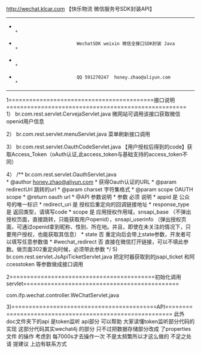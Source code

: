 

http://wechat.klcar.com  【快乐物流 微信服务号SDK封装API】



******************************************************************************************************
*                                                                                                    *
*                            WechatSDK weixin 微信全接口SDK封装 Java                                 *
*                                                                                                    *
*                            QQ 591270247  honey.zhao@aliyun.com                                     *
******************************************************************************************************   

1==========================================接口说明====================================================
1）         br.com.rest.servlet.CervejaServlet.java       微网站可调用该接口获取微信openid用户信息

2）         br.com.rest.servlet.menuServlet.java          菜单刷新接口调用

3）         br.com.rest.servlet.OauthCodeServlet.java     【用户授权后得到的code】获取Access_Token（oAuth认证,此access_token与基础支持的access_token不同）

4）         /** br.com.rest.servlet.OauthServlet.java  
			 * @author honey.zhao@aliyun.com
			 * 获得Oauth认证的URL
			 * @param redirectUrl	跳转的url
			 * @param charset	字符集格式
			 * @param scope	OAUTH scope
			 * @return oauth url
			 * @API 参数说明
			 * 		参数	必须	说明
			 * 		appid	是	公众号的唯一标识
			 * 		redirect_uri	是	授权后重定向的回调链接地址
			 * 		response_type	是	返回类型，请填写code
			 * 		scope	是	应用授权作用域，snsapi_base （不弹出授权页面，直接跳转，只能获取用户openid），snsapi_userinfo （弹出授权页面，可通过openid拿到昵称、性别、所在地。并且，即使在未关注的情况下，只要用户授权，也能获取其信息）
			 * 		state	否	重定向后会带上state参数，开发者可以填写任意参数值
			 * 		#wechat_redirect	否	直接在微信打开链接，可以不填此参数。做页面302重定向时候，必须带此参数
			 */
5)    br.com.rest.servlet.JsApiTicketServlet.java		把定时器获取到的jsapi_ticket 和阿ccesstoken 等参数做成接口调用	 
			
2==========================================初始化调用servlet=============================================

com.ifp.wechat.controller.WeChatServlet.java


3)==========================================API========================================================
此外 doc文件夹下的api 是token监听 api部分 可以帮助 大家读懂token监听部分代码的实现 这部分代码其实wechat4j 的部分 只不过把数据存储部分改成
	了properties文件 的操作 考虑到 每7000s才去操作一次 不是太频繁所以才这么做的 不足之处请 提建议 上边有联系方式
	









			 